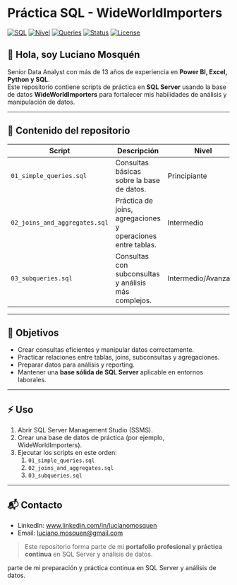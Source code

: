 # Práctica SQL - WideWorldImporters

[![SQL](https://img.shields.io/badge/SQL-Server-informational?style=flat&logo=microsoftsqlserver&logoColor=white)](https://www.microsoft.com/en-us/sql-server) 
[![Nivel](https://img.shields.io/badge/Nivel-Intermedio-blue)](#) 
[![Queries](https://img.shields.io/badge/Queries-25+-yellowgreen)](#)
[![Status](https://img.shields.io/badge/Status-Practicing-blue)](#) 
[![License](https://img.shields.io/badge/License-MIT-green)](LICENSE)

## 👋 Hola, soy Luciano Mosquén

Senior Data Analyst con más de 13 años de experiencia en **Power BI, Excel, Python y SQL**.  
Este repositorio contiene scripts de práctica en **SQL Server** usando la base de datos **WideWorldImporters** para fortalecer mis habilidades de análisis y manipulación de datos.

---

## 📂 Contenido del repositorio

| Script | Descripción | Nivel | Queries |
|--------|-------------|-------|--------|
| `01_simple_queries.sql` | Consultas básicas sobre la base de datos. | Principiante | 8 |
| `02_joins_and_aggregates.sql` | Práctica de joins, agregaciones y operaciones entre tablas. | Intermedio | 10 |
| `03_subqueries.sql` | Consultas con subconsultas y análisis más complejos. | Intermedio/Avanzado | 7 |

---

## 🎯 Objetivos

- Crear consultas eficientes y manipular datos correctamente.  
- Practicar relaciones entre tablas, joins, subconsultas y agregaciones.  
- Preparar datos para análisis y reporting.  
- Mantener una **base sólida de SQL Server** aplicable en entornos laborales.  

---

## ⚡ Uso

1. Abrir SQL Server Management Studio (SSMS).  
2. Crear una base de datos de práctica (por ejemplo, WideWorldImporters).  
3. Ejecutar los scripts en este orden:
   1. `01_simple_queries.sql`  
   2. `02_joins_and_aggregates.sql`  
   3. `03_subqueries.sql`  

---

## 📬 Contacto

- LinkedIn: www.linkedin.com/in/lucianomosquen
- Email: luciano.mosquen@gmail.com 

> Este repositorio forma parte de mi **portafolio profesional y práctica continua** en SQL Server y análisis de datos.

parte de mi preparación y práctica continua en SQL Server y análisis de datos.
